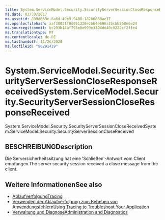 ```yaml
---
title: System.ServiceModel.Security.SecurityServerSessionCloseResponseReceived
ms.date: 03/30/2017
ms.assetid: 899d663e-6a6d-49e9-9480-182b6860ae17
ms.openlocfilehash: aaf38021f0d051320e2bb4e696a3bcbb568e6e24
ms.sourcegitcommit: bc293b14af795e0e999e3304dd40c0222cf2ffe4
ms.translationtype: MT
ms.contentlocale: de-DE
ms.lasthandoff: 11/26/2020
ms.locfileid: "96291439"
---
```

# <a name="systemservicemodelsecuritysecurityserversessioncloseresponsereceived"></a><span data-ttu-id="c310b-102">System.ServiceModel.Security.SecurityServerSessionCloseResponseReceived</span><span class="sxs-lookup"><span data-stu-id="c310b-102">System.ServiceModel.Security.SecurityServerSessionCloseResponseReceived</span></span>

<span data-ttu-id="c310b-103">System.ServiceModel.Security.SecurityServerSessionCloseReceived</span><span class="sxs-lookup"><span data-stu-id="c310b-103">System.ServiceModel.Security.SecurityServerSessionCloseReceived</span></span>  
  
## <a name="description"></a><span data-ttu-id="c310b-104">BESCHREIBUNG</span><span class="sxs-lookup"><span data-stu-id="c310b-104">Description</span></span>  

 <span data-ttu-id="c310b-105">Die Serversicherheitssitzung hat eine 'Schließen'-Antwort vom Client empfangen.</span><span class="sxs-lookup"><span data-stu-id="c310b-105">The server security session received a close message from the client.</span></span>  
  
## <a name="see-also"></a><span data-ttu-id="c310b-106">Weitere Informationen</span><span class="sxs-lookup"><span data-stu-id="c310b-106">See also</span></span>

- [<span data-ttu-id="c310b-107">Ablaufverfolgung</span><span class="sxs-lookup"><span data-stu-id="c310b-107">Tracing</span></span>](index.md)
- [<span data-ttu-id="c310b-108">Verwenden der Ablaufverfolgung zum Beheben von Anwendungsfehlern</span><span class="sxs-lookup"><span data-stu-id="c310b-108">Using Tracing to Troubleshoot Your Application</span></span>](using-tracing-to-troubleshoot-your-application.md)
- [<span data-ttu-id="c310b-109">Verwaltung und Diagnose</span><span class="sxs-lookup"><span data-stu-id="c310b-109">Administration and Diagnostics</span></span>](../index.md)
